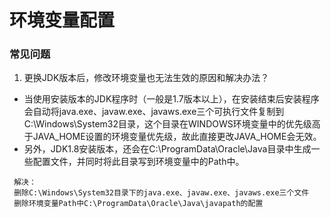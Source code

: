 # 环境变量配置
### 常见问题
1. 更换JDK版本后，修改环境变量也无法生效的原因和解决办法？
  * 当使用安装版本的JDK程序时（一般是1.7版本以上），在安装结束后安装程序会自动将java.exe、javaw.exe、javaws.exe三个可执行文件复制到C:\Windows\System32目录，这个目录在WINDOWS环境变量中的优先级高于JAVA_HOME设置的环境变量优先级，故此直接更改JAVA_HOME会无效。
  * 另外，JDK1.8安装版本，还会在C:\ProgramData\Oracle\Java目录中生成一些配置文件，并同时将此目录写到环境变量中的Path中。
   ```
    解决：
    删除C:\Windows\System32目录下的java.exe、javaw.exe、javaws.exe三个文件
    删除环境变量Path中C:\ProgramData\Oracle\Java\javapath的配置
     
   ```